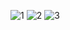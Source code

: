 ![1](https://user-images.githubusercontent.com/14072046/197494450-9fa8cb98-5780-4da3-9664-e20fc91eff3f.PNG)
![2](https://user-images.githubusercontent.com/14072046/197494468-5cd34712-5cad-4f12-96a5-4e0d1c3496ee.PNG)
![3](https://user-images.githubusercontent.com/14072046/197494479-a37acf1f-6aa5-46a6-82e4-3fa276c621c2.PNG)
